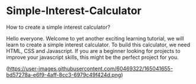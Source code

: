 # Simple-Interest-Calculator
How  to create a simple interest calculator? 


Hello everyone. Welcome to yet another exciting learning tutorial, we will learn to create a simple interest calculator. To build this calculator, we need HTML, CSS and Javascript. If you are a beginner looking for projects to improve your javascript skills, this might be the perfect project for you.

(https://user-images.githubusercontent.com/60469322/165041655-bd57278a-e6f9-4aff-8cc3-6979c49f424d.png)
